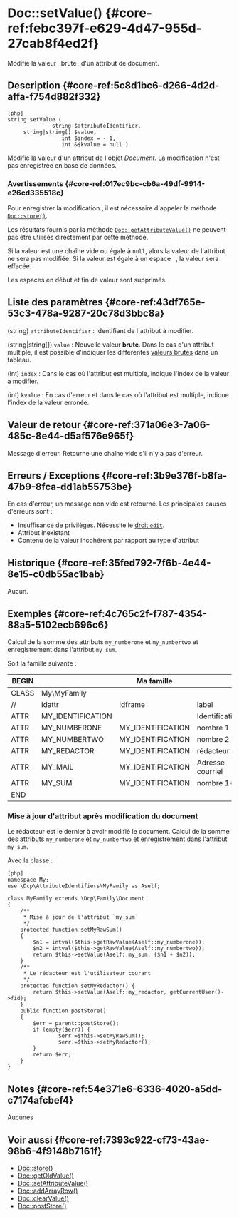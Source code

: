 # Doc::setValue() {#core-ref:febc397f-e629-4d47-955d-27cab8f4ed2f}

<div class="short-description" markdown="1">
Modifie la valeur _brute_ d'un attribut de document.
</div>


## Description {#core-ref:5c8d1bc6-d266-4d2d-affa-f754d882f332}

    [php]
    string setValue (
                  string $attributeIdentifier, 
         string|string[] $value, 
                     int $index = - 1, 
                     int &$kvalue = null )

Modifie la valeur d'un attribut de l'objet _Document_. La modification n'est pas
enregistrée en base de données.

### Avertissements {#core-ref:017ec9bc-cb6a-49df-9914-e26cd335518c}

Pour enregistrer la modification , il est nécessaire d'appeler la méthode
[`Doc::store()`][docstore].

Les résultats fournis par la méthode
[`Doc::getAttributeValue()`][docgetattrvalue] ne peuvent pas être utilisés
directement par cette méthode.

Si la valeur est une chaîne vide ou égale à `null`, alors la valeur de l'attribut
ne sera pas modifiée. Si la valeur est égale à un espace ` `, la valeur sera effacée.

Les espaces en début et fin de valeur sont supprimés.

## Liste des paramètres {#core-ref:43df765e-53c3-478a-9287-20c78d3bbc8a}

(string) `attributeIdentifier`
:   Identifiant de l'attribut à modifier.

(string|string[]) `value` 
:   Nouvelle valeur **brute**. Dans le cas d'un attribut multiple, il est
    possible d'indiquer les différentes [valeurs brutes][rawvalue] dans un
    tableau.

(int) `index`
:   Dans le cas où l'attribut est multiple, indique l'index de la valeur à 
    modifier.

(int) `kvalue`
:   En cas d'erreur et dans le cas où l'attribut est multiple, indique l'index de 
    la valeur erronée.

## Valeur de retour {#core-ref:371a06e3-7a06-485c-8e44-d5af576e965f}

Message d'erreur. Retourne une chaîne vide s'il n'y a pas d'erreur.

## Erreurs / Exceptions {#core-ref:3b9e376f-b8fa-47b9-8fca-dd1ab55753be}

En cas d'erreur, un message non vide est retourné.
Les principales causes d'erreurs sont :

*   Insuffisance de privilèges. Nécessite le [droit `edit`][profdoc].
*   Attribut inexistant
*   Contenu de la valeur incohérent par rapport au type d'attribut


## Historique {#core-ref:35fed792-7f6b-4e44-8e15-c0db55ac1bab}

Aucun.

## Exemples {#core-ref:4c765c2f-f787-4354-88a5-5102ecb696c6}

Calcul de la somme des attributs `my_numberone` et `my_numbertwo` et
enregistrement dans l'attribut `my_sum`.

Soit la famille suivante :

| BEGIN |                   |     Ma famille    |                  |     | MYFAMILY |         |     |     |     |         |     |
| ----- | ----------------- | ----------------- | ---------------- | --- | -------- | ------- | --- | --- | --- | ------- | --- |
| CLASS | My\MyFamily       |                   |                  |     |          |         |     |     |     |         |     |
| //    | idattr            | idframe           | label            | T   | A        | type    | ord | vis | ... | phpfunc |     |
| ATTR  | MY_IDENTIFICATION |                   | Identification   | N   | N        | frame   | 10  | W   |     |         |     |
| ATTR  | MY_NUMBERONE      | MY_IDENTIFICATION | nombre 1         | Y   | N        | int     | 20  | W   |     |         |     |
| ATTR  | MY_NUMBERTWO      | MY_IDENTIFICATION | nombre 2         | N   | N        | int     | 30  | W   |     |         |     |
| ATTR  | MY_REDACTOR       | MY_IDENTIFICATION | rédacteur        | N   | N        | account | 30  | R   |     |         |     |
| ATTR  | MY_MAIL           | MY_IDENTIFICATION | Adresse courriel | N   | N        | text    | 10  | R   |     |         |     |
| ATTR  | MY_SUM            | MY_IDENTIFICATION | nombre 1&plus;2  | N   | N        | int     | 30  | R   |     |         |     |
| END   |                   |                   |                  |     |          |         |     |     |     |         |     |


### Mise à jour d'attribut après modification du document

Le rédacteur est le dernier à avoir modifié le document.
Calcul de la somme des attributs `my_numberone` et `my_numbertwo` et
enregistrement dans l'attribut `my_sum`.

Avec la classe :

    [php]
    namespace My;
    use \Dcp\AttributeIdentifiers\MyFamily as Aself;
    
    class MyFamily extends \Dcp\Family\Document
    {
        /**
         * Mise à jour de l'attribut `my_sum` 
         */
        protected function setMyRawSum()
        {
            $n1 = intval($this->getRawValue(Aself::my_numberone));
            $n2 = intval($this->getRawValue(Aself::my_numbertwo));
            return $this->setValue(Aself::my_sum, ($n1 + $n2));
        }
        /**
         * Le rédacteur est l'utilisateur courant 
         */
        protected function setMyRedactor() {
            return $this->setValue(Aself::my_redactor, getCurrentUser()->fid);
        }
        public function postStore()
        {
            $err = parent::postStore(); 
            if (empty($err)) {
                    $err =$this->setMyRawSum();
                    $err.=$this->setMyRedactor();
            }
            return $err;
        }
    }

## Notes {#core-ref:54e371e6-6336-4020-a5dd-c7174afcbef4}

Aucunes

## Voir aussi {#core-ref:7393c922-cf73-43ae-98b6-4f9148b7161f}

*   [Doc::store()][docstore]
*   [Doc::getOldValue()][docgetoldvalue]
*   [Doc::setAttributeValue()][docsetattrvalue]
*   [Doc::addArrayRow()][docaddarrayrow]
*   [Doc::clearValue()][docclearValue]
*   [Doc::postStore()][docpoststore]

<!-- links -->
[docstore]:         #core-ref:b8540d13-ece6-4e9e-9b72-6a56bca9da12
[docpoststore]:     #core-ref:99520a31-0aef-4bc6-b20a-114737059d17 "Hameçon Doc::postStore()"
[docgetoldvalue]:   #core-ref:dccf7c64-8f4f-4c4a-8d0d-79b21b924848
[profdoc]:          #core-ref:f1575705-10e8-4bf2-83b3-4c0b5bfb77cf
[rawvalue]:         #core-ref:6302d6cf-bbd1-43ec-a74c-2537581d051c
[docgetattrvalue]:  #core-ref:e4a8d6ff-7229-4105-81c4-94773ac24dfd
[docsetattrvalue]:  #core-ref:1e766800-b2e1-462b-9793-b0261ede8677
[docclearValue]:    #core-ref:30b0592f-f0cd-498f-bc5f-301891c297e0
[docaddarrayrow]:   #core-ref:d75110cb-24f6-4810-9b62-45ce6fd99e70